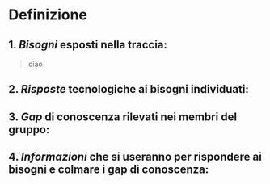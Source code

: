 # Definizione

## 1. *Bisogni* esposti nella traccia:
> ciao

## 2. *Risposte* tecnologiche ai bisogni individuati:


## 3. *Gap* di conoscenza rilevati nei membri del gruppo:


## 4. *Informazioni* che si useranno per rispondere ai bisogni e colmare i gap di conoscenza:


